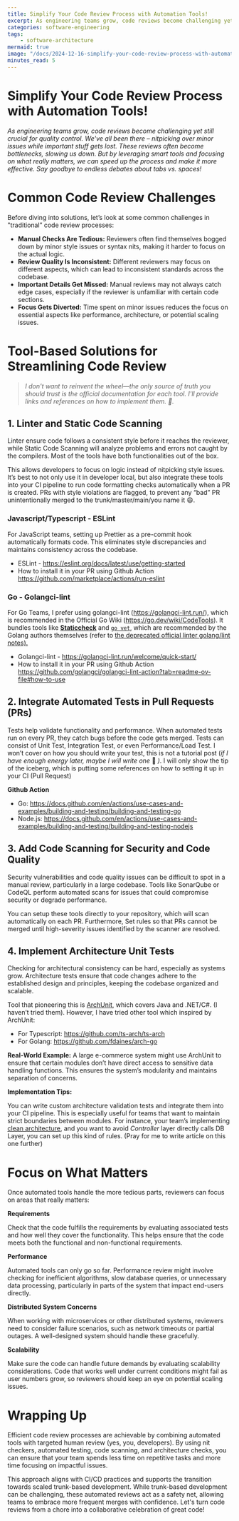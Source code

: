```yaml
---
title: Simplify Your Code Review Process with Automation Tools!
excerpt: As engineering teams grow, code reviews become challenging yet still crucial for quality control. We've all been there – nitpicking over minor issues while important stuff gets lost. These reviews often become bottlenecks, slowing us down. But by leveraging smart tools and focusing on what really matters, we can speed up the process and make it more effective. Say goodbye to endless debates about tabs vs. spaces!
categories: software-engineering
tags: 
    - software-architecture
mermaid: true
image: "/docs/2024-12-16-simplify-your-code-review-process-with-automation/thumbnail.png"
minutes_read: 5
---
```


# Simplify Your Code Review Process with Automation Tools!

*As engineering teams grow, code reviews become challenging yet still crucial for quality control. We've all been there – nitpicking over minor issues while important stuff gets lost. These reviews often become bottlenecks, slowing us down. But by leveraging smart tools and focusing on what really matters, we can speed up the process and make it more effective. Say goodbye to endless debates about tabs vs. spaces!*

# Common Code Review Challenges

Before diving into solutions, let’s look at some common challenges in "traditional” code review processes:

- **Manual Checks Are Tedious:** Reviewers often find themselves bogged down by minor style issues or syntax nits, making it harder to focus on the actual logic.
- **Review Quality Is Inconsistent:** Different reviewers may focus on different aspects, which can lead to inconsistent standards across the codebase.
- **Important Details Get Missed:** Manual reviews may not always catch edge cases, especially if the reviewer is unfamiliar with certain code sections.
- **Focus Gets Diverted:** Time spent on minor issues reduces the focus on essential aspects like performance, architecture, or potential scaling issues.

# Tool-Based Solutions for Streamlining Code Review

> *I don't want to reinvent the wheel—the only source of truth you should trust is the official documentation for each tool. I'll provide links and references on how to implement them. 🤞.*
> 

## 1. Linter and Static Code Scanning

Linter ensure code follows a consistent style before it reaches the reviewer, while Static Code Scanning will analyze problems and errors not caught by the compilers. Most of the tools have both functionalities out of the box.

This allows developers to focus on logic instead of nitpicking style issues. It’s best to not only use it in developer local, but also integrate these tools into your CI pipeline to run code formatting checks automatically when a PR is created. PRs with style violations are flagged, to prevent any “bad” PR unintentionally merged to the trunk/master/main/you name it 😄.

### Javascript/Typescript - ESLint

For JavaScript teams, setting up Prettier as a pre-commit hook automatically formats code. This eliminates style discrepancies and maintains consistency across the codebase.

- ESLint - https://eslint.org/docs/latest/use/getting-started
- How to install it in your PR using Github Action  https://github.com/marketplace/actions/run-eslint

### Go - Golangci-lint

For Go Teams, I prefer using golangci-lint (https://golangci-lint.run/), which is recommended in the Official Go Wiki (https://go.dev/wiki/CodeTools). It bundles tools like [**Staticcheck**](https://staticcheck.dev/docs/running-staticcheck/cli/) and [`go vet`](https://pkg.go.dev/cmd/vet), which are recommended by the Golang authors themselves (refer to [the deprecated official linter golang/lint notes).](https://github.com/golang/lint)

- Golangci-lint - https://golangci-lint.run/welcome/quick-start/
- How to install it in your PR using Github Action https://github.com/golangci/golangci-lint-action?tab=readme-ov-file#how-to-use

## 2. **Integrate Automated Tests in Pull Requests (PRs)**

Tests help validate functionality and performance. When automated tests run on every PR, they catch bugs before the code gets merged. Tests can consist of Unit Test, Integration Test, or even Performance/Load Test. I won’t cover on how you should write your test, this is not a tutorial post (*if I have enough energy later, maybe I will write one* 🙈 *)*. I will only show the tip of the iceberg, which is putting some references on how to setting it up in your CI (Pull Request)

**Github Action**

- Go:  https://docs.github.com/en/actions/use-cases-and-examples/building-and-testing/building-and-testing-go
- Node.js: https://docs.github.com/en/actions/use-cases-and-examples/building-and-testing/building-and-testing-nodejs

## 3. **Add Code Scanning for Security and Code Quality**

Security vulnerabilities and code quality issues can be difficult to spot in a manual review, particularly in a large codebase. Tools like SonarQube or CodeQL perform automated scans for issues that could compromise security or degrade performance.

You can setup these tools directly to your repository, which will scan automatically on each PR. Furthermore, Set rules so that PRs cannot be merged until high-severity issues identified by the scanner are resolved.

## 4. **Implement Architecture Unit Tests**

Checking for architectural consistency can be hard, especially as systems grow. Architecture tests ensure that code changes adhere to the established design and principles, keeping the codebase organized and scalable.

Tool that pioneering this is [ArchUnit](https://www.archunit.org/), which covers Java and .NET/C#. (I haven’t tried them). However, I have tried other tool which inspired by ArchUnit:

- For Typescript: https://github.com/ts-arch/ts-arch
- For Golang: https://github.com/fdaines/arch-go

**Real-World Example:** A large e-commerce system might use ArchUnit to ensure that certain modules don’t have direct access to sensitive data handling functions. This ensures the system’s modularity and maintains separation of concerns.

**Implementation Tips:** 

You can write custom architecture validation tests and integrate them into your CI pipeline. This is especially useful for teams that want to maintain strict boundaries between modules. For instance, your team’s implementing [clean architecture](https://blog.cleancoder.com/uncle-bob/2012/08/13/the-clean-architecture.html), and you want to avoid *Controller* layer directly calls DB Layer, you can set up this kind of rules. (Pray for me to write article on this one further)

# Focus on What Matters

Once automated tools handle the more tedious parts, reviewers can focus on areas that really matters:

**Requirements**

Check that the code fulfills the requirements by evaluating associated tests and how well they cover the functionality. This helps ensure that the code meets both the functional and non-functional requirements.

**Performance**

Automated tools can only go so far. Performance review might involve checking for inefficient algorithms, slow database queries, or unnecessary data processing, particularly in parts of the system that impact end-users directly.

**Distributed System Concerns**

When working with microservices or other distributed systems, reviewers need to consider failure scenarios, such as network timeouts or partial outages. A well-designed system should handle these gracefully.

**Scalability**

Make sure the code can handle future demands by evaluating scalability considerations. Code that works well under current conditions might fail as user numbers grow, so reviewers should keep an eye on potential scaling issues.

# Wrapping Up

Efficient code review processes are achievable by combining automated tools with targeted human review (yes, you, developers). By using nit checkers, automated testing, code scanning, and architecture checks, you can ensure that your team spends less time on repetitive tasks and more time focusing on impactful issues.

This approach aligns with CI/CD practices and supports the transition towards scaled trunk-based development. While trunk-based development can be challenging, these automated reviews act as a safety net, allowing teams to embrace more frequent merges with confidence. Let's turn code reviews from a chore into a collaborative celebration of great code!